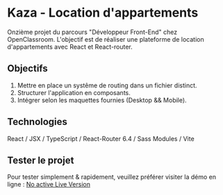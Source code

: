 # Kaza - Location d'appartements

Onzième projet du parcours "Développeur Front-End" chez OpenClassroom. L'objectif est de réaliser une plateforme de location d'appartements avec React et React-router.

## Objectifs

1. Mettre en place un systême de routing dans un fichier distinct.
2. Structurer l'application en composants.
3. Intégrer selon les maquettes fournies (Desktop && Mobile).

## Technologies

React / JSX / TypeScript / React-Router 6.4 / Sass Modules / Vite

## Tester le projet

Pour tester simplement & rapidement, veuillez préférer visiter la démo en ligne : [No active Live Version]() <br>

